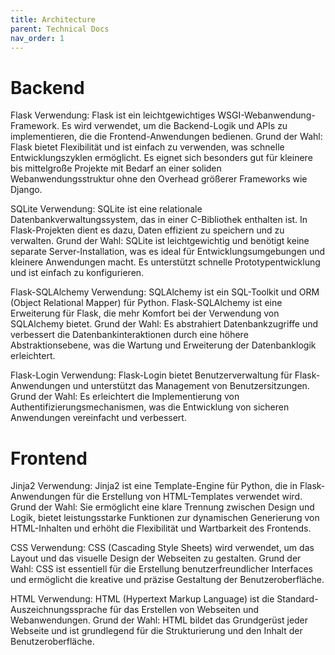 ```yaml
---
title: Architecture
parent: Technical Docs
nav_order: 1
---
```


# Backend


Flask Verwendung: Flask ist ein leichtgewichtiges WSGI-Webanwendung-Framework. Es wird verwendet, um die Backend-Logik und APIs zu implementieren, die die Frontend-Anwendungen bedienen. Grund der Wahl: Flask bietet Flexibilität und ist einfach zu verwenden, was schnelle Entwicklungszyklen ermöglicht. Es eignet sich besonders gut für kleinere bis mittelgroße Projekte mit Bedarf an einer soliden Webanwendungsstruktur ohne den Overhead größerer Frameworks wie Django.

SQLite Verwendung: SQLite ist eine relationale Datenbankverwaltungssystem, das in einer C-Bibliothek enthalten ist. In Flask-Projekten dient es dazu, Daten effizient zu speichern und zu verwalten. Grund der Wahl: SQLite ist leichtgewichtig und benötigt keine separate Server-Installation, was es ideal für Entwicklungsumgebungen und kleinere Anwendungen macht. Es unterstützt schnelle Prototypentwicklung und ist einfach zu konfigurieren.

Flask-SQLAlchemy Verwendung: SQLAlchemy ist ein SQL-Toolkit und ORM (Object Relational Mapper) für Python. Flask-SQLAlchemy ist eine Erweiterung für Flask, die mehr Komfort bei der Verwendung von SQLAlchemy bietet. Grund der Wahl: Es abstrahiert Datenbankzugriffe und verbessert die Datenbankinteraktionen durch eine höhere Abstraktionsebene, was die Wartung und Erweiterung der Datenbanklogik erleichtert.

Flask-Login Verwendung: Flask-Login bietet Benutzerverwaltung für Flask-Anwendungen und unterstützt das Management von Benutzersitzungen. Grund der Wahl: Es erleichtert die Implementierung von Authentifizierungsmechanismen, was die Entwicklung von sicheren Anwendungen vereinfacht und verbessert.

# Frontend

Jinja2 Verwendung: Jinja2 ist eine Template-Engine für Python, die in Flask-Anwendungen für die Erstellung von HTML-Templates verwendet wird. Grund der Wahl: Sie ermöglicht eine klare Trennung zwischen Design und Logik, bietet leistungsstarke Funktionen zur dynamischen Generierung von HTML-Inhalten und erhöht die Flexibilität und Wartbarkeit des Frontends.

CSS Verwendung: CSS (Cascading Style Sheets) wird verwendet, um das Layout und das visuelle Design der Webseiten zu gestalten. Grund der Wahl: CSS ist essentiell für die Erstellung benutzerfreundlicher Interfaces und ermöglicht die kreative und präzise Gestaltung der Benutzeroberfläche.

HTML Verwendung: HTML (Hypertext Markup Language) ist die Standard-Auszeichnungssprache für das Erstellen von Webseiten und Webanwendungen. Grund der Wahl: HTML bildet das Grundgerüst jeder Webseite und ist grundlegend für die Strukturierung und den Inhalt der Benutzeroberfläche.


